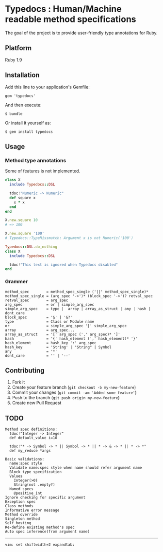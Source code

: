 # Typedocs : Human/Machine readable method specifications

The goal of the project is to provide user-friendly type annotations for Ruby.

## Platform

Ruby 1.9

## Installation

Add this line to your application's Gemfile:

    gem 'typedocs'

And then execute:

    $ bundle

Or install it yourself as:

    $ gem install typedocs

## Usage

### Method type annotations

Some of features is not implemented.

```ruby
class X
  include Typedocs::DSL

  tdoc!"Numeric -> Numeric"
  def square x
    x * x
  end
end

X.new.square 10
# => 100

X.new.square '100'
# Typedocs::TypeMissmatch: Argument x is not Numeric('100')

Typedocs::DSL.do_nothing
class X
  include Typedocs::DSL

  tdoc!"This text is ignored when Typedocs disabled"
end
```

### Grammer

    method_spec        = method_spec_single ('||' method_spec_single)*
    method_spec_single = (arg_spec '->')* (block_spec '->')? retval_spec
    retval_spec        = arg_spec
    arg_spec           = or | simple_arg_spec
    simple_arg_spec    = type |  array | array_as_struct | any | hash | dont_care
    block_spec         = '&' | '&?'
    type               = Class or Module name
    or                 = simple_arg_spec '|' simple_arg_spec
    array              = arg_spec...
    array_as_struct    = '[' arg_spec (',' arg_spec)* ']'
    hash               = '{' hash_element (',' hash_element)* '}'
    hash_element       = hash_key ':' arg_spec
    hash_key           = 'String' | "String" | Symbol
    any                = '*'
    dont_care          = '' | '--'

## Contributing

1. Fork it
2. Create your feature branch (`git checkout -b my-new-feature`)
3. Commit your changes (`git commit -am 'Added some feature'`)
4. Push to the branch (`git push origin my-new-feature`)
5. Create new Pull Request

## TODO

    Method spec definitions:
      tdoc!"Integer -> Integer"
      def default_value i=10

      tdoc!"* -> Symbol -> * || Symbol -> * || * -> & -> * || * -> *"
      def my_reduce *args

    Basic validations:
      name:spec style
      Validate name:spec style when name should refer argument name
      Block type specification
      Values
        Integer(>0)
        String(not .empty?)
      Named specs
        @positive_int
    Ignore checking for specific argument
    Exception spec
    Class methods
    Informative error message
    Method override
    Singleton method
    Self hosting
    Re-define existing method's spec
    Auto spec inference(from argument name)


* * * * *


    vim: set shiftwidth=2 expandtab:
